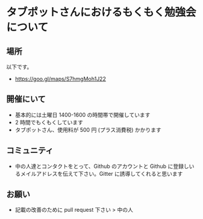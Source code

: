 # タブポットさんにおけるもくもく勉強会について

## 場所

以下です。

- https://goo.gl/maps/S7hmgMoh1J22

## 開催にいて

- 基本的には土曜日 1400-1600 の時間帯で開催しています
- 2 時間でもくもくしています
- タブポットさん、使用料が 500 円 (プラス消費税) かかります

## コミュニティ

- 中の人達とコンタクトをとって、Github のアカウントと Github に登録しいるメイルアドレスを伝えて下さい。Gitter に誘導してくれると思います

## お願い

- 記載の改善のために pull request 下さい > 中の人
